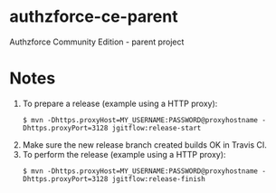 # authzforce-ce-parent
Authzforce Community Edition - parent project

# Notes
1. To prepare a release (example using a HTTP proxy):
    ```
    $ mvn -Dhttps.proxyHost=MY_USERNAME:PASSWORD@proxyhostname -Dhttps.proxyPort=3128 jgitflow:release-start
    ```
2. Make sure the new release branch created builds OK in Travis CI.
3. To perform the release (example using a HTTP proxy):
    ```
    $ mvn -Dhttps.proxyHost=MY_USERNAME:PASSWORD@proxyhostname -Dhttps.proxyPort=3128 jgitflow:release-finish
    ```
